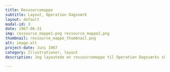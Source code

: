```yaml
---
title: Ressourcemappe
subtitle: Layout, Operation Dagsværk
layout: default
modal-id: 3
date: 1967-06-31
img: ressource_mappe1.png ressource_mappe2.png
thumbnail: ressource_mappe_thumbnail.png
alt: image-alt
project-date: Juni 1967
category: Illustrationer, layout
description: Jeg layoutede en ressourcemappe til Operation Dagsværks skole-grupper, hvor de kunne finde inspiration til hvordan de skulle drive deres skole-udvalg. Fotografierne er alle taget fra Operation Dagsværks gamle arkiver. 

---
```

